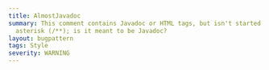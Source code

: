 ```yaml
---
title: AlmostJavadoc
summary: This comment contains Javadoc or HTML tags, but isn't started with a double
  asterisk (/**); is it meant to be Javadoc?
layout: bugpattern
tags: Style
severity: WARNING
---
```


<!--
*** AUTO-GENERATED, DO NOT MODIFY ***
To make changes, edit the @BugPattern annotation or the explanation in docs/bugpattern.
-->



